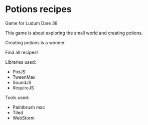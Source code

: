 Potions recipes
===============

Game for Ludum Dare 38

This game is about exploring the small world and creating potions.

Creating potions is a wonder.

Find all recipes!

Libraries used:
* PixiJS
* TweenMax
* SoundJS
* RequireJS

Tools used:
* Paintbrush mac
* Tiled
* WebStorm
